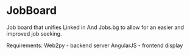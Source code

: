 # JobBoard
Job board that unifies Linked in And Jobs.bg to allow for an easier and improved job seeking. 

Requirements:
Web2py - backend server
AngularJS - frontend display






